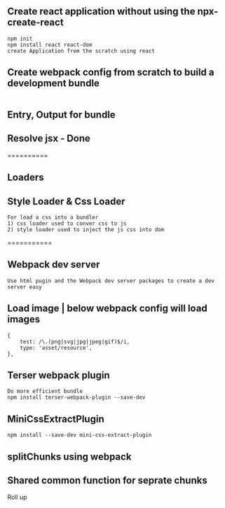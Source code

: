 ## Create react application without using the npx-create-react

```
npm init
npm install react react-dom
create Application from the scratch using react
```

## Create webpack config from scratch to build a development bundle

```

```

## Entry, Output for bundle

## Resolve jsx - Done

==========

## Loaders

## Style Loader & Css Loader

```
For load a css into a bundler
1) css loader used to conver css to js
2) style loader used to inject the js css into dom
```

===========

## Webpack dev server

```
Use html pugin and the Webpack dev server packages to create a dev server easy
```

## Load image | below webpack config will load images

```
{
    test: /\.(png|svg|jpg|jpeg|gif)$/i,
    type: 'asset/resource',
},
```

## Terser webpack plugin

```
Do more efficient bundle
npm install terser-webpack-plugin --save-dev
```

## MiniCssExtractPlugin

```
npm install --save-dev mini-css-extract-plugin
```

## splitChunks using webpack

## Shared common function for seprate chunks

Roll up
